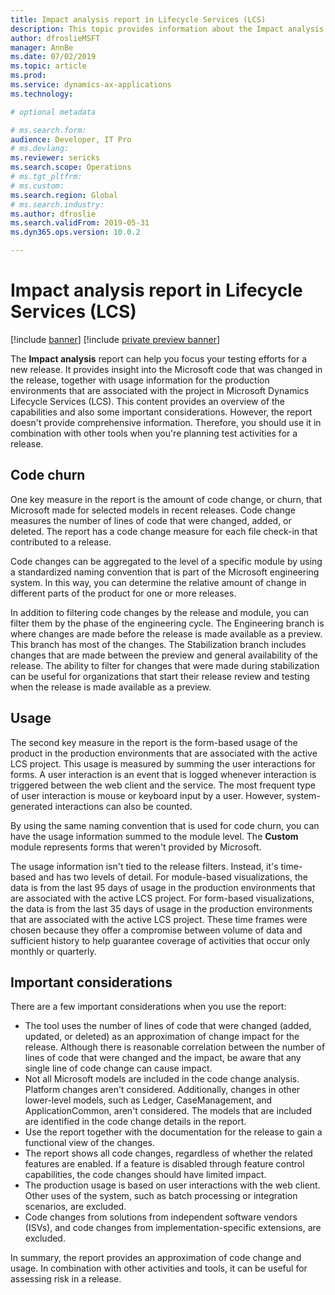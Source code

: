 ```yaml
---
title: Impact analysis report in Lifecycle Services (LCS)
description: This topic provides information about the Impact analysis report in Microsoft Dynamics Lifecycle Services (LCS).
author: dfroslieMSFT 
manager: AnnBe
ms.date: 07/02/2019
ms.topic: article
ms.prod: 
ms.service: dynamics-ax-applications
ms.technology: 

# optional metadata

# ms.search.form: 
audience: Developer, IT Pro
# ms.devlang: 
ms.reviewer: sericks
ms.search.scope: Operations
# ms.tgt_pltfrm: 
# ms.custom: 
ms.search.region: Global
# ms.search.industry: 
ms.author: dfroslie
ms.search.validFrom: 2019-05-31 
ms.dyn365.ops.version: 10.0.2 

---
```


# Impact analysis report in Lifecycle Services (LCS)

[!include [banner](../includes/banner.md)]
[!include [private preview banner](../includes/private-preview-banner.md)]

The **Impact analysis** report can help you focus your testing efforts for a new release. It provides insight into the Microsoft code that was changed in the release, together with usage information for the production environments that are associated with the project in Microsoft Dynamics Lifecycle Services (LCS). This content provides an overview of the capabilities and also some important considerations. However, the report doesn't provide comprehensive information. Therefore, you should use it in combination with other tools when you're planning test activities for a release.

## Code churn

One key measure in the report is the amount of code change, or churn, that Microsoft made for selected models in recent releases. Code change measures the number of lines of code that were changed, added, or deleted. The report has a code change measure for each file check-in that contributed to a release.

Code changes can be aggregated to the level of a specific module by using a standardized naming convention that is part of the Microsoft engineering system. In this way, you can determine the relative amount of change in different parts of the product for one or more releases.

In addition to filtering code changes by the release and module, you can filter them by the phase of the engineering cycle. The Engineering branch is where changes are made before the release is made available as a preview. This branch has most of the changes. The Stabilization branch includes changes that are made between the preview and general availability of the release. The ability to filter for changes that were made during stabilization can be useful for organizations that start their release review and testing when the release is made available as a preview.

## Usage

The second key measure in the report is the form-based usage of the product in the production environments that are associated with the active LCS project. This usage is measured by summing the user interactions for forms. A user interaction is an event that is logged whenever interaction is triggered between the web client and the service. The most frequent type of user interaction is mouse or keyboard input by a user. However, system-generated interactions can also be counted.

By using the same naming convention that is used for code churn, you can have the usage information summed to the module level. The **Custom** module represents forms that weren't provided by Microsoft.

The usage information isn't tied to the release filters. Instead, it's time-based and has two levels of detail. For module-based visualizations, the data is from the last 95 days of usage in the production environments that are associated with the active LCS project. For form-based visualizations, the data is from the last 35 days of usage in the production environments that are associated with the active LCS project. These time frames were chosen because they offer a compromise between volume of data and sufficient history to help guarantee coverage of activities that occur only monthly or quarterly.

## Important considerations

There are a few important considerations when you use the report:

- The tool uses the number of lines of code that were changed (added, updated, or deleted) as an approximation of change impact for the release. Although there is reasonable correlation between the number of lines of code that were changed and the impact, be aware that any single line of code change can cause impact.
- Not all Microsoft models are included in the code change analysis. Platform changes aren't considered. Additionally, changes in other lower-level models, such as Ledger, CaseManagement, and ApplicationCommon, aren't considered. The models that are included are identified in the code change details in the report.
- Use the report together with the documentation for the release to gain a functional view of the changes.
- The report shows all code changes, regardless of whether the related features are enabled. If a feature is disabled through feature control capabilities, the code changes should have limited impact.
- The production usage is based on user interactions with the web client. Other uses of the system, such as batch processing or integration scenarios, are excluded.
- Code changes from solutions from independent software vendors (ISVs), and code changes from implementation-specific extensions, are excluded.

In summary, the report provides an approximation of code change and usage. In combination with other activities and tools, it can be useful for assessing risk in a release.
